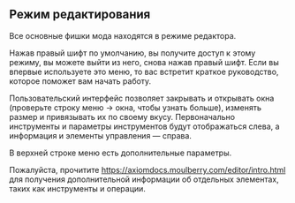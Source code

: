 ## Режим редактирования

Все основные фишки мода находятся в режиме редактора.

Нажав правый шифт по умолчанию, вы получите доступ к этому режиму, вы можете выйти из него, снова нажав правый шифт. 
Если вы впервые используете это меню, то  вас встретит краткое руководство, которое поможет вам начать работу. 

Пользовательский интерфейс позволяет закрывать и открывать окна (проверьте строку меню -> окна, чтобы узнать больше), изменять размер и привязывать их по своему вкусу. 
Первоначально инструменты и параметры инструментов будут отображаться слева, а информация и элементы управления — справа. 

В верхней строке меню есть дополнительные параметры.

Пожалуйста, прочитите https://axiomdocs.moulberry.com/editor/intro.html для получения дополнительной информации об отдельных элементах, таких как инструменты и операции.
